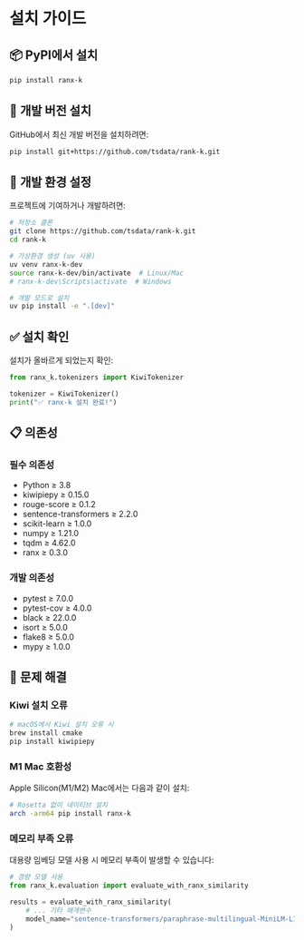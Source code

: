 # 설치 가이드

## 📦 PyPI에서 설치

```bash
pip install ranx-k
```

## 🔧 개발 버전 설치

GitHub에서 최신 개발 버전을 설치하려면:

```bash
pip install git+https://github.com/tsdata/rank-k.git
```

## 🐍 개발 환경 설정

프로젝트에 기여하거나 개발하려면:

```bash
# 저장소 클론
git clone https://github.com/tsdata/rank-k.git
cd rank-k

# 가상환경 생성 (uv 사용)
uv venv ranx-k-dev
source ranx-k-dev/bin/activate  # Linux/Mac
# ranx-k-dev\Scripts\activate  # Windows

# 개발 모드로 설치
uv pip install -e ".[dev]"
```

## ✅ 설치 확인

설치가 올바르게 되었는지 확인:

```python
from ranx_k.tokenizers import KiwiTokenizer

tokenizer = KiwiTokenizer()
print("✅ ranx-k 설치 완료!")
```

## 📋 의존성

### 필수 의존성
- Python ≥ 3.8
- kiwipiepy ≥ 0.15.0
- rouge-score ≥ 0.1.2
- sentence-transformers ≥ 2.2.0
- scikit-learn ≥ 1.0.0
- numpy ≥ 1.21.0
- tqdm ≥ 4.62.0
- ranx ≥ 0.3.0

### 개발 의존성
- pytest ≥ 7.0.0
- pytest-cov ≥ 4.0.0
- black ≥ 22.0.0
- isort ≥ 5.0.0
- flake8 ≥ 5.0.0
- mypy ≥ 1.0.0

## 🚨 문제 해결

### Kiwi 설치 오류
```bash
# macOS에서 Kiwi 설치 오류 시
brew install cmake
pip install kiwipiepy
```

### M1 Mac 호환성
Apple Silicon(M1/M2) Mac에서는 다음과 같이 설치:

```bash
# Rosetta 없이 네이티브 설치
arch -arm64 pip install ranx-k
```

### 메모리 부족 오류
대용량 임베딩 모델 사용 시 메모리 부족이 발생할 수 있습니다:

```python
# 경량 모델 사용
from ranx_k.evaluation import evaluate_with_ranx_similarity

results = evaluate_with_ranx_similarity(
    # ... 기타 매개변수
    model_name="sentence-transformers/paraphrase-multilingual-MiniLM-L12-v2"  # 경량 모델
)
```